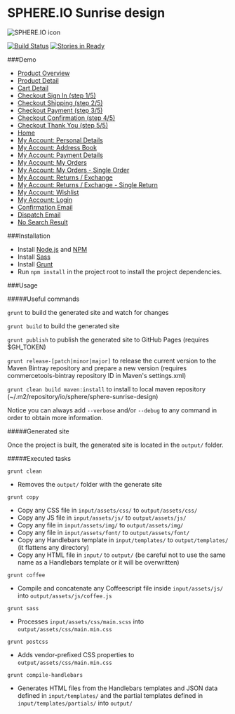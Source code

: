 # SPHERE.IO Sunrise design

![SPHERE.IO icon](https://admin.sphere.io/assets/images/sphere_logo_rgb_long.png)

[![Build Status](https://travis-ci.org/sphereio/sphere-sunrise-design.png?branch=master)](https://travis-ci.org/sphereio/sphere-sunrise-design) [![Stories in Ready](https://badge.waffle.io/sphereio/sphere-sunrise-design.png?label=ready&title=Ready)](https://waffle.io/sphereio/sphere-sunrise-design)

###Demo
- [Product Overview](http://sphereio.github.io/sphere-sunrise-design/pop.html)
- [Product Detail](http://sphereio.github.io/sphere-sunrise-design/pdp.html)
- [Cart Detail](http://sphereio.github.io/sphere-sunrise-design/cart.html)
- [Checkout Sign In (step 1/5)](http://sphereio.github.io/sphere-sunrise-design/checkout-signin.html)
- [Checkout Shipping (step 2/5)](http://sphereio.github.io/sphere-sunrise-design/checkout-shipping.html)
- [Checkout Payment (step 3/5)](http://sphereio.github.io/sphere-sunrise-design/checkout-payment.html)
- [Checkout Confirmation (step 4/5)](http://sphereio.github.io/sphere-sunrise-design/checkout-confirmation.html)
- [Checkout Thank You (step 5/5)](http://sphereio.github.io/sphere-sunrise-design/checkout-thankyou.html)
- [Home](http://sphereio.github.io/sphere-sunrise-design/home.html)
- [My Account: Personal Details](http://sphereio.github.io/sphere-sunrise-design/my-account-personal-details.html)
- [My Account: Address Book](http://sphereio.github.io/sphere-sunrise-design/my-account-address-book.html)
- [My Account: Payment Details](http://sphereio.github.io/sphere-sunrise-design/my-account-payment-details.html)
- [My Account: My Orders](http://sphereio.github.io/sphere-sunrise-design/my-account-my-orders.html)
- [My Account: My Orders - Single Order](http://sphereio.github.io/sphere-sunrise-design/my-account-my-orders-order.html)
- [My Account: Returns / Exchange](http://sphereio.github.io/sphere-sunrise-design/my-account-returns-exchange.html)
- [My Account: Returns / Exchange - Single Return](http://sphereio.github.io/sphere-sunrise-design/my-account-returns-exchange-order.html)
- [My Account: Wishlist](http://sphereio.github.io/sphere-sunrise-design/my-account-wishlist.html)
- [My Account: Login](http://sphereio.github.io/sphere-sunrise-design/my-account-login.html)
- [Confirmation Email](http://sphereio.github.io/sphere-sunrise-design/confirmation-email.html)
- [Dispatch Email](http://sphereio.github.io/sphere-sunrise-design/dispatch-email.html)
- [No Search Result](http://sphereio.github.io/sphere-sunrise-design/no-search-result.html)



###Installation

- Install [Node.js](https://nodejs.org/) and [NPM](https://www.npmjs.com/)
- Install [Sass](http://sass-lang.com/install)
- Install [Grunt](http://gruntjs.com/getting-started)
- Run `npm install` in the project root to install the project dependencies.

###Usage

#####Useful commands

`grunt` to build the generated site and watch for changes

`grunt build` to build the generated site

`grunt publish` to publish the generated site to GitHub Pages (requires $GH_TOKEN)

`grunt release-[patch|minor|major]` to release the current version to the Maven Bintray repository and prepare a new version (requires commercetools-bintray repository ID in Maven's settings.xml)

`grunt clean build maven:install` to install to local maven repository (~/.m2/repository/io/sphere/sphere-sunrise-design)

Notice you can always add `--verbose` and/or `--debug` to any command in order to obtain more information.

#####Generated site

Once the project is built, the generated site is located in the `output/` folder.

#####Executed tasks

`grunt clean`
  - Removes the `output/` folder with the generate site

`grunt copy`
  - Copy any CSS file in `input/assets/css/` to `output/assets/css/`
  - Copy any JS file in `input/assets/js/` to `output/assets/js/`
  - Copy any file in `input/assets/img/` to `output/assets/img/`
  - Copy any file in `input/assets/font/` to `output/assets/font/`
  - Copy any Handlebars template in `input/templates/` to `output/templates/` (it flattens any directory)
  - Copy any HTML file in `input/` to `output/` (be careful not to use the same name as a Handlebars template or it will be overwritten)


`grunt coffee`
  - Compile and concatenate any Coffeescript file inside `input/assets/js/` into `output/assets/js/coffee.js`


`grunt sass`
  - Processes `input/assets/css/main.scss` into `output/assets/css/main.min.css`

`grunt postcss`
  - Adds vendor-prefixed CSS properties to `output/assets/css/main.min.css`

`grunt compile-handlebars`
  - Generates HTML files from the Handlebars templates and JSON data defined in `input/templates/` and the partial templates defined in `input/templates/partials/` into `output/`
